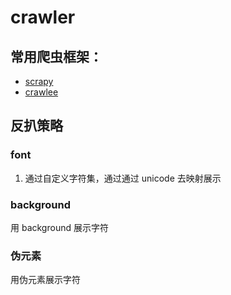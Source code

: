 # crawler

## 常用爬虫框架：

- [scrapy](https://github.com/scrapy/scrapy)
- [crawlee](https://github.com/apify/crawlee)

## 反扒策略

### font

1. 通过自定义字符集，通过通过 unicode 去映射展示

### background

用 background 展示字符

###  伪元素

用伪元素展示字符

